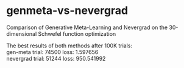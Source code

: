 # genmeta-vs-nevergrad
Comparison of Generative Meta-Learning and Nevergrad
on the 30-dimensional Schwefel function optimization

The best results of both methods after 100K trials:  
gen-meta trial: 74500 loss: 1.597656  
nevergrad trial: 51244 loss: 950.541992
